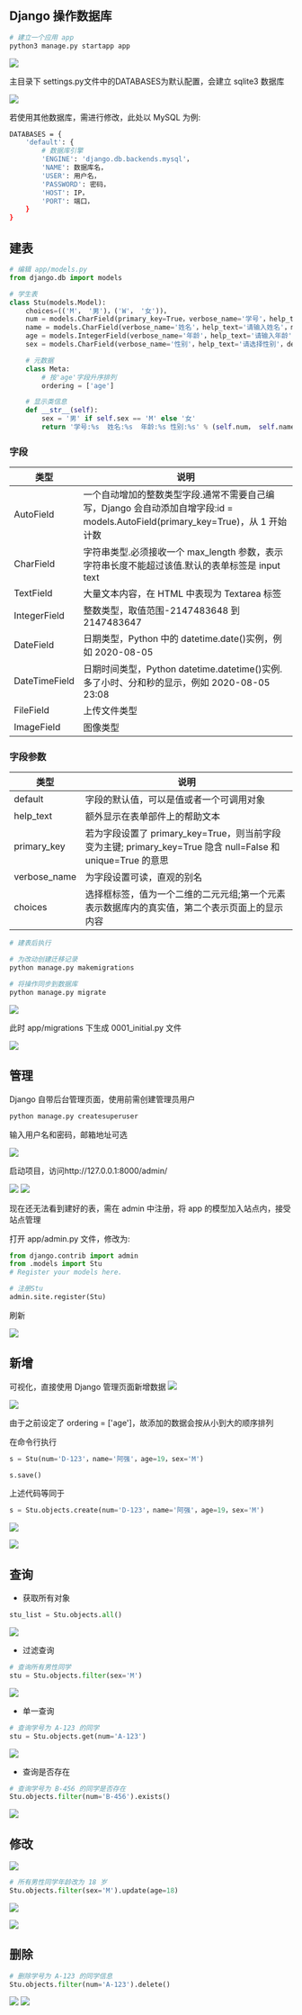 <!--
 * @Description: 
 * @Version: 1.0
 * @Author: DaLao
 * @Email: dalao_li@163.com
 * @Date: 2021-01-16 17:59:35
 * @LastEditors: DaLao
 * @LastEditTime: 2021-10-29 22:21:45
-->

## Django 操作数据库

```py
# 建立一个应用 app
python3 manage.py startapp app
```

![](https://cdn.hurra.ltd/img/20200802134308.png)


主目录下 settings.py文件中的DATABASES为默认配置，会建立 sqlite3 数据库

![](https://cdn.hurra.ltd/img/20200802140333.png)

若使用其他数据库，需进行修改，此处以 MySQL 为例:

```sh
DATABASES = {
    'default': {
        # 数据库引擎
        'ENGINE': 'django.db.backends.mysql'，
        'NAME': 数据库名，
        'USER': 用户名，
        'PASSWORD': 密码，
        'HOST': IP，
        'PORT': 端口，
    }
}
```

## 建表



```py
# 编辑 app/models.py
from django.db import models

# 学生表
class Stu(models.Model):
    choices=(('M'， '男')，('W'， '女'))，
    num = models.CharField(primary_key=True，verbose_name='学号'，help_text='请输入学号'，max_length=5)
    name = models.CharField(verbose_name='姓名'，help_text='请输入姓名'，max_length=5)
    age = models.IntegerField(verbose_name='年龄'，help_text='请输入年龄')
    sex = models.CharField(verbose_name='性别'，help_text='请选择性别'，default='M'，max_length=1)

    # 元数据
    class Meta:
        # 按'age'字段升序排列
        ordering = ['age']

    # 显示类信息
    def __str__(self):
        sex = '男' if self.sex == 'M' else '女'
        return '学号:%s  姓名:%s  年龄:%s 性别:%s' % (self.num， self.name， self.age，sex)
```

### 字段

| 类型          | 说明                                                                                                                            |
| ------------- | ------------------------------------------------------------------------------------------------------------------------------- |
| AutoField     | 一个自动增加的整数类型字段.通常不需要自己编写，Django 会自动添加自增字段:id = models.AutoField(primary_key=True)，从 1 开始计数 |
| CharField     | 字符串类型.必须接收一个 max_length 参数，表示字符串长度不能超过该值.默认的表单标签是 input text                                 |
| TextField     | 大量文本内容，在 HTML 中表现为 Textarea 标签                                                                                    |
| IntegerField  | 整数类型，取值范围-2147483648 到 2147483647                                                                                     |
| DateField     | 日期类型，Python 中的 datetime.date()实例，例如 2020-08-05                                                                      |
| DateTimeField | 日期时间类型，Python datetime.datetime()实例.多了小时、分和秒的显示，例如 2020-08-05 23:08                                      |
| FileField     | 上传文件类型                                                                                                                    |
| ImageField    | 图像类型                                                                                                                        |

### 字段参数

| 类型         | 说明                                                                                                        |
| ------------ | ----------------------------------------------------------------------------------------------------------- |
| default      | 字段的默认值，可以是值或者一个可调用对象                                                                    |
| help_text    | 额外显示在表单部件上的帮助文本                                                                              |
| primary_key  | 若为字段设置了 primary_key=True，则当前字段变为主键; primary_key=True 隐含 null=False 和 unique=True 的意思 |
| verbose_name | 为字段设置可读，直观的别名                                                                                  |
| choices      | 选择框标签，值为一个二维的二元元组;第一个元素表示数据库内的真实值，第二个表示页面上的显示内容               |


```py
# 建表后执行

# 为改动创建迁移记录
python manage.py makemigrations

# 将操作同步到数据库
python manage.py migrate
```

![](https://cdn.hurra.ltd/img/20200802152633.png)

此时 app/migrations 下生成 0001_initial.py 文件

![](https://cdn.hurra.ltd/img/20200802233105.png)


## 管理

Django 自带后台管理页面，使用前需创建管理员用户

```py
python manage.py createsuperuser
```

输入用户名和密码，邮箱地址可选

![](https://cdn.hurra.ltd/img/20200802153640.png)

启动项目，访问http://127.0.0.1:8000/admin/

![](https://cdn.hurra.ltd/img/20200802153902.png)
![](https://cdn.hurra.ltd/img/20200802154127.png)

现在还无法看到建好的表，需在 admin 中注册，将 app 的模型加入站点内，接受站点管理

打开 app/admin.py 文件，修改为:

```py
from django.contrib import admin
from .models import Stu
# Register your models here.

# 注册Stu
admin.site.register(Stu)
```

刷新

![](https://cdn.hurra.ltd/img/20200802213738.png)

## 新增

可视化，直接使用 Django 管理页面新增数据
![](https://cdn.hurra.ltd/img/20200802223956.png)

![](https://cdn.hurra.ltd/img/20200802224031.png)

由于之前设定了 ordering = ['age']，故添加的数据会按从小到大的顺序排列


在命令行执行

```py
s = Stu(num='D-123'，name='阿强'，age=19，sex='M')

s.save()
```

上述代码等同于

```py
s = Stu.objects.create(num='D-123'，name='阿强'，age=19，sex='M')
```

![](https://cdn.hurra.ltd/img/20200802235206.png)

![](https://cdn.hurra.ltd/img/20200802235230.png)

##  查询

- 获取所有对象

```py
stu_list = Stu.objects.all()
```

![](https://cdn.hurra.ltd/img/20200802235655.png)

- 过滤查询

```py
# 查询所有男性同学
stu = Stu.objects.filter(sex='M')
```

![](https://cdn.hurra.ltd/img/20200803001551.png)

- 单一查询

```py
# 查询学号为 A-123 的同学
stu = Stu.objects.get(num='A-123')
```

![](https://cdn.hurra.ltd/img/20200803001831.png)

- 查询是否存在

```py
# 查询学号为 B-456 的同学是否存在
Stu.objects.filter(num='B-456').exists()
```

![](https://cdn.hurra.ltd/img/20200803004453.png)

## 修改

![](https://cdn.hurra.ltd/img/20200803002039.png)

```py
# 所有男性同学年龄改为 18 岁
Stu.objects.filter(sex='M').update(age=18)
```

![](https://cdn.hurra.ltd/img/20200803004011.png)

![](https://cdn.hurra.ltd/img/20200803004052.png)

## 删除

```py
# 删除学号为 A-123 的同学信息
Stu.objects.filter(num='A-123').delete()
```

![](https://cdn.hurra.ltd/img/20200803004719.png)
![](https://cdn.hurra.ltd/img/20200803004753.png)




